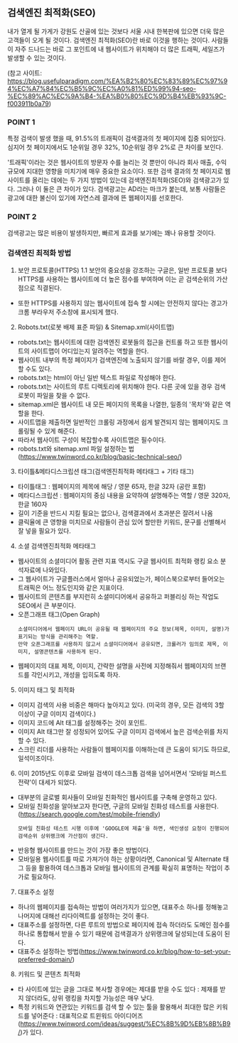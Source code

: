 ## 검색엔진 최적화(SEO)

내가 열게 될 가게가 강원도 산골에 있는 것보다 서울 시내 한복판에 있으면 더욱 많은 고객들이 오게 될 것이다.
검색엔진 최적화(SEO)란 바로 이것을 행하는 것이다.
사람들이 자주 드나드는 바로 그 포인트에 내 웹사이트가 위치해야 더 많은 트래픽, 세일즈가 발생할 수 있는 것이다.

(참고 사이트: https://blog.usefulparadigm.com/%EA%B2%80%EC%83%89%EC%97%94%EC%A7%84%EC%B5%9C%EC%A0%81%ED%99%94-seo-%EC%89%AC%EC%9A%B4-%EA%B0%80%EC%9D%B4%EB%93%9C-f003911b0a79)

### POINT 1
특정 검색이 발생 했을 때, 91.5%의 트래픽이 검색결과의 첫 페이지에 집중 되어있다.
심지어 첫 페이지에서도 1순위일 경우 32%, 10순위일 경우 2%로 큰 차이를 보인다.

'트래픽'이라는 것은 웹사이트의 방문자 수를 늘리는 것 뿐만이 아니라 회사 매출, 수익규모에 지대한 영향을 미치기에 매우 중요한 요소이다.
또한 검색 결과의 첫 페이지로 웹사이트를 올리는 데에는 두 가지 방법이 있는데 검색엔진최적화(SEO)와 검색광고가 있다.
그러나 이 둘은 큰 차이가 있다.
검색광고는 AD라는 마크가 붙는데, 보통 사람들은 광고에 대한 불신이 있기에 자연스레 결과에 뜬 웹페이지를 선호한다.


### POINT 2
검색광고는 많은 비용이 발생하지만, 빠르게 효과를 보기에는 꽤나 유용할 것이다.

### 검색엔진 최적화 방법
1. 보안 프로토콜(HTTPS)
  1.1 보안의 중요성을 강조하는 구글은, 일반 프로토콜 보다 HTTPS를 사용하는 웹사이트에 더 높은 점수를 부여하며 이는 곧 검색순위의 가산점으로 직결된다.
  - 또한 HTTPS를 사용하지 않는 웹사이트에 접속 할 시에는 안전하지 않다는 경고가 크롬 부라우저 주소창에 표시되게 했다.
2. Robots.txt(로봇 배제 표준 파일) & Sitemap.xml(사이트맵)
  - robots.txt는 웹사이트에 대한 검색엔진 로봇들의 접근을 컨트롤 하고 또한 웹사이트의 사이트맵이 어디있는지 알려주는 역할을 한다.
  - 웹사이트 내부의 특정 페이지가 검색엔진에 노출되지 않기를 바랄 경우, 이를 제어할 수도 있다.
  - robots.txt는 html이 아닌 일반 텍스트 파일로 작성해야 한다.
  - robots.txt는 사이트의 루트 디렉토리에 위치해야 한다. 다른 곳에 있을 경우 검색로봇이 파일을 찾을 수 없다.
  - sitemap.xml은 웹사이트 내 모든 페이지의 목록을 나열한, 일종의 '목차'와 같은 역할을 한다.
  - 사이트맵을 제출하면 일반적인 크롤링 과정에서 쉽게 발견되지 않는 웹페이지도 크롤링될 수 있게 해준다.
  - 따라서 웹사이트 구성이 복잡할수록 사이트맵은 필수이다.
  - robots.txt와 sitemap.xml 파일 설정하는 법(https://www.twinword.co.kr/blog/basic-technical-seo/)
3. 타이틀&메타디스크립션 태그(검색엔진최적화 메타태그 + 기타 태그)
  - 타이틀태그 : 웹페이지의 제목에 해당 / 영문 65자, 한글 32자 (공란 포함)
  - 메타디스크립션 : 웹페이지의 중심 내용을 요약하여 설명해주는 역할 / 영문 320자, 한글 160자
  - 길이 기준을 반드시 지킬 필요는 없으나, 검색결과에서 초과분은 잘려서 나옴
  - 클릭율에 큰 영향을 미치므로 사람들이 관심 있어 할만한 키워드, 문구를 선별해서 잘 넣을 필요가 있다.
4. 소셜 검색엔진최적화 메타태그
  - 웹사이트의 소셜미디어 활동 관련 지표 역시도 구글 웹사이트 최적화 랭킹 요소 분석자료에 나와있다.
  - 그 웹사이트가 구글플러스에서 얼마나 공유되었는가, 페이스북으로부터 들어오는 트래픽은 어느 정도인지와 같은 지표이다.
  - 웹사이트의 콘텐츠를 부지런히 소셜미디어에서 공유하고 퍼블리싱 하는 작업도 SEO에서 큰 부분이다.
  - 오픈그래프 태그(Open Graph)
    ```
    소셜미디어에서 웹페이지 URL이 공유될 때 웹페이지의 주요 정보(제목, 이미지, 설명)가 표기되는 방식을 관리해주는 역할.
    만약 오픈그래프를 사용하지 않고서 소셜미디어에서 공유되면, 크롤러가 임의로 제목, 이미지, 설명콘텐츠를 사용하게 된다.
    ```
  - 웹페이지의 대표 제목, 이미지, 간략한 설명을 사전에 지정해줘서 웹페이지의 브랜드를 각인시키고, 개성을 입히도록 하자.
5. 이미지 태그 및 최적화
  - 이미지 검색의 사용 비중은 해마다 높아지고 있다. (미국의 경우, 모든 검색의 3할 이상이 구글 이미지 검색이다.)
  - 이미지 코드에 Alt 태그를 설정해주는 것이 포인트.
  - 이미지 Alt 태그만 잘 성정되어 있어도 구글 이미지 검색에서 높은 검색순위를 차지할 수 있다.
  - 스크린 리더를 사용하는 사람들이 웹페이지를 이해하는데 큰 도움이 되기도 하므로, 일석이조이다.
6. 이미 2015년도 이후로 모바일 검색이 데스크톱 검색을 넘어서면서 '모바일 퍼스트 전략'이 대세가 되었다.
  - 대부분의 글로벌 회사들이 모바일 친화적인 웹사이트를 구축해 운영하고 있다.
  - 모바일 친화성을 알아보고자 한다면, 구글의 모바일 친화성 테스트를 사용한다.(https://search.google.com/test/mobile-friendly)
    ```
    모바일 친화성 테스트 시행 이후에 'GOOGLE에 제출'을 하면, 색인생성 요청이 진행되어 검색순위 상위랭크에 가산점이 생긴다. 
    ```
  - 반응형 웹사이트를 만드는 것이 가장 좋은 방법이다.
  - 모바일용 웹사이트를 따로 가져가야 하는 상황이라면, Canonical 및 Alternate 태그 등을 활용하여 데스크톱과 모바일 웹사이트의 관계를 확실히 표명하는 작업이 추가로 필요하다.
7. 대표주소 설정
  - 하나의 웹페이지를 접속하는 방법이 여러가지가 있으면, 대표주소 하나를 정해놓고 나머지에 대해선 리다이렉트를 설정하는 것이 좋다.
  - 대표주소를 설정하면, 다른 루트의 방법으로 페이지에 접속 하더라도 도메인 점수를 하나로 통합해서 받을 수 있기 때문에 검색결과가 상위랭크에 달성되는데 도움이 된다.
  - 대표주소 설정하는 방법(https://www.twinword.co.kr/blog/how-to-set-your-preferred-domain/)
8. 키워드 및 콘텐츠 최적화
  - 타 사이트에 있는 글을 그대로 복사할 경우에는 제대를 받을 수도 있다 : 제재를 받지 않더라도, 상위 랭킹을 차지할 가능성은 매우 낮다.
  - 특정 키워드와 연관있는 키워드를 검색 할 수 있는 툴을 활용해서 최대한 많은 키워드를 넣어준다 : 대표적으로 트윈워드 아이디어즈(https://www.twinword.com/ideas/suggest/%EC%8B%9D%EB%8B%B9/)가 있다.
